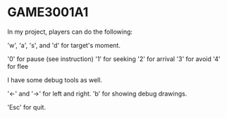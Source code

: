 # GAME3001A1

In my project, players can do the following:

'w', 'a', 's', and 'd' for target's moment.

'0' for pause (see instruction) '1' for seeking '2' for arrival '3' for avoid '4' for flee

I have some debug tools as well.

'←' and '→' for left and right. 'b' for showing debug drawings.

'Esc' for quit.
